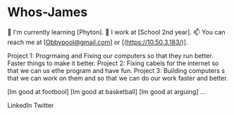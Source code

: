 # Whos-James
🌱 I'm currently learning [Phyton].
💼 I work at [School 2nd year].
📫 You can reach me at [Obbypool@gmail.com] or [(https://10.50.3.183/)].

Project 1: Progrmaing and Fixing our computers so that they run better. Faster things to make it better.
Project 2: Fixing cabels for the internet so that we can us ethe program and have fun.
Project 3: Building computers s that we can work on them and so that we can do our work faster and better.

[Im good at footbool]
[Im good at basketball]
[Im good at arguing]
...

LinkedIn
Twitter
